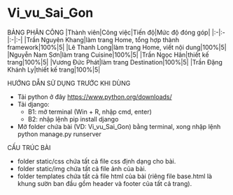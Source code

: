 # Vi_vu_Sai_Gon

BẢNG PHÂN CÔNG
|Thành viên|Công việc|Tiến độ|Mức độ đóng góp|
|:-|:-|:-|:-|
|Trần Nguyên Khang|làm trang Home, tổng hợp thành framework|100%|5|
|Lê Thanh Long|làm trang Home, viết nội dung|100%|5|
|Nguyễn Nam Sơn|làm trang Cuisine|100%|5|
|Trần Ngọc Hân|thiết kế trang|100%|5|
|Vương Đức Phát|làm trang Destination|100%|5|
|Trần Đặng Khánh Ly|thiết kế trang|100%|5|



HƯỚNG DẪN SỬ DỤNG TRƯỚC KHI DÙNG
- Tải python ở đây https://www.python.org/downloads/
- Tải django:
    - B1: mở terminal (Win + R, nhập cmd, enter)
    - B2: nhập lệnh pip install django
- Mở folder chứa bài (VD: Vi_vu_Sai_Gon) bằng terminal, xong nhập lệnh python manage.py runserver


CẤU TRÚC BÀI
- folder static/css chứa tất cả file css định dạng cho bài.
- folder static/img chứa tất cả file ảnh của bài.
- folder templates chứa tất cả file html của bài (riêng file base.html là khung sườn ban đầu gồm header và footer của tất cả trang).
